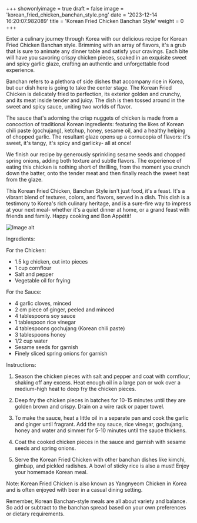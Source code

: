 +++ 
showonlyimage = true 
draft = false 
image = 'korean_fried_chicken_banchan_style.png'
date = '2023-12-14 16:20:07.982089' 
title = 'Korean Fried Chicken Banchan Style' 
weight = 0
+++ 
 
Enter a culinary journey through Korea with our delicious recipe for Korean Fried Chicken Banchan style. Brimming with an array of flavors, it's a grub that is sure to animate any dinner table and satisfy your cravings. Each bite will have you savoring crispy chicken pieces, soaked in an exquisite sweet and spicy garlic glaze, crafting an authentic and unforgettable food experience.

Banchan refers to a plethora of side dishes that accompany rice in Korea, but our dish here is going to take the center stage. The Korean Fried Chicken is delicately fried to perfection, its exterior golden and crunchy, and its meat inside tender and juicy. The dish is then tossed around in the sweet and spicy sauce, uniting two worlds of flavor.

The sauce that's adorning the crisp nuggets of chicken is made from a concoction of traditional Korean ingredients: featuring the likes of Korean chili paste (gochujang), ketchup, honey, sesame oil, and a healthy helping of chopped garlic. The resultant glaze opens up a cornucopia of flavors: it's sweet, it's tangy, it's spicy and garlicky- all at once!

We finish our recipe by generously sprinkling sesame seeds and chopped spring onions, adding both texture and subtle flavors. The experience of eating this chicken is nothing short of thrilling, from the moment you crunch down the batter, onto the tender meat and then finally reach the sweet heat from the glaze.

This Korean Fried Chicken, Banchan Style isn't just food, it's a feast. It's a vibrant blend of textures, colors, and flavors, served in a dish. This dish is a testimony to Korea's rich culinary heritage, and is a sure-fire way to impress at your next meal- whether it's a quiet dinner at home, or a grand feast with friends and family. Happy cooking and Bon Appétit! 

![Image alt](/korean_fried_chicken_banchan_style.png '300px')

Ingredients: 

For the Chicken:

- 1.5 kg chicken, cut into pieces
- 1 cup cornflour
- Salt and pepper
- Vegetable oil for frying

For the Sauce:

- 4 garlic cloves, minced
- 2 cm piece of ginger, peeled and minced
- 4 tablespoons soy sauce
- 1 tablespoon rice vinegar
- 4 tablespoons gochujang (Korean chili paste)
- 3 tablespoons honey
- 1/2 cup water
- Sesame seeds for garnish
- Finely sliced spring onions for garnish

Instructions:

1. Season the chicken pieces with salt and pepper and coat with cornflour, shaking off any excess. Heat enough oil in a large pan or wok over a medium-high heat to deep fry the chicken pieces.

2. Deep fry the chicken pieces in batches for 10-15 minutes until they are golden brown and crispy. Drain on a wire rack or paper towel.

3. To make the sauce, heat a little oil in a separate pan and cook the garlic and ginger until fragrant. Add the soy sauce, rice vinegar, gochujang, honey and water and simmer for 5-10 minutes until the sauce thickens.

4. Coat the cooked chicken pieces in the sauce and garnish with sesame seeds and spring onions.

5. Serve the Korean Fried Chicken with other banchan dishes like kimchi, gimbap, and pickled radishes. A bowl of sticky rice is also a must! Enjoy your homemade Korean meal.

Note: Korean Fried Chicken is also known as Yangnyeom Chicken in Korea and is often enjoyed with beer in a casual dining setting. 

Remember, Korean Banchan-style meals are all about variety and balance. So add or subtract to the banchan spread based on your own preferences or dietary requirements.
